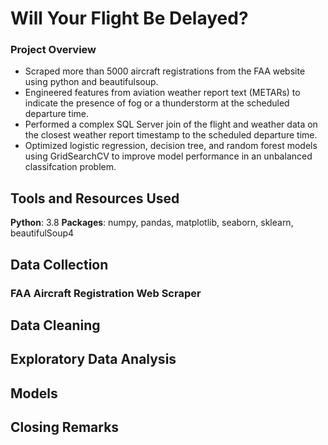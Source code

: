 # Will Your Flight Be Delayed?
### Project Overview
  - Scraped more than 5000 aircraft registrations from the FAA website using python and beautifulsoup.
  - Engineered features from aviation weather report text (METARs) to indicate the presence of fog or a thunderstorm at the scheduled departure time.
  - Performed a complex SQL Server join of the flight and weather data on the closest weather report timestamp to the scheduled departure time.
  - Optimized logistic regression, decision tree, and random forest models using GridSearchCV to improve model performance in an unbalanced classifcation problem.
## Tools and Resources Used
**Python**: 3.8
**Packages**: numpy, pandas, matplotlib, seaborn, sklearn, beautifulSoup4
## Data Collection
### FAA Aircraft Registration Web Scraper
## Data Cleaning
## Exploratory Data Analysis
## Models
## Closing Remarks
